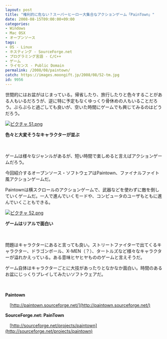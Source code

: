 ```yaml
---
layout: post
title: "権利的に危ない？スーパーヒーロー大集合なアクションゲーム「PainTown」"
date: 2008-08-15T09:00:00+09:00
categories:
- Windows
- Mac OSX
- オープンソース
tags: 
- OS - Linux
- ホスティング - SourceForge.net
- プログラミング言語 - C/C++
- ゲーム
- ライセンス - Public Domain
permalink: /2008/08/paintown/
catch: https://images.moongift.jp/2008/08/52-tm.jpg
id: 9956
---
```

世間的にはお盆がはじまっている。帰省したり、旅行したりと色々することがある人もいるだろうが、逆に特に予定もなくゆっくり骨休めの人もいることだろう。ぶらぶらと過ごしても良いが、空いた時間にゲームでも興じてみるのはどうだろう。

  

[![ピクチャ 51.png](https://images.moongift.jp/2008/08/51-tm.jpg)](https://images.moongift.jp/2008/08/51.jpg)  
  
**色々と大変そうなキャラクターが並ぶ**

  

　

  

ゲームは様々なジャンルがあるが、短い時間で楽しめると言えばアクションゲームだろう。

  

今回紹介するオープンソース・ソフトウェアはPaintown、ファイナルファイト風アクションゲームだ。

  
  
<!--more-->  

Paintownは横スクロールのアクションゲームで、武器などを使わずに敵を倒していくゲームだ。一人で進んでいくモードや、コンピュータのユーザもともに進んでいくこともできる。

  

[![ピクチャ 52.png](https://images.moongift.jp/2008/08/52-tm.jpg)](https://images.moongift.jp/2008/08/52.jpg)  
  
**ゲームはリアルで面白い**

  

　

  

問題はキャラクターにあると言っても良い。ストリートファイターで出てくるキャラクター、ドラゴンボール、X-MEN（？）、タートルズなど様々なキャラクターが溢れかえっている。ある意味ヒヤヒヤもののゲームと言えそうだ。

  

ゲーム自体はキャラクターごとに大技があったりとなかなか面白い。時間のあるお盆にじっくりプレイしてみたいソフトウェアだ。

  

　

  

**Paintown**  
  
　[http://paintown.sourceforge.net/](http://paintown.sourceforge.net/)

  

**SourceForge.net: PainTown**  
  
　[http://sourceforge.net/projects/paintown](http://sourceforge.net/projects/paintown)

  
